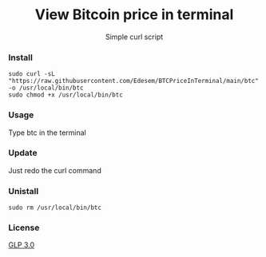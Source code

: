 <h1 align="center">View Bitcoin price in terminal</h1>
<p align="center">Simple curl script</p>

### Install 
```
sudo curl -sL "https://raw.githubusercontent.com/Edesem/BTCPriceInTerminal/main/btc" -o /usr/local/bin/btc
sudo chmod +x /usr/local/bin/btc
```

### Usage
Type btc in the terminal

### Update
Just redo the curl command

### Unistall
`sudo rm /usr/local/bin/btc`

### License
[GLP 3.0](https://raw.githubusercontent.com/Edesem/BTCPriceInTerminal/main/LICENSE)
